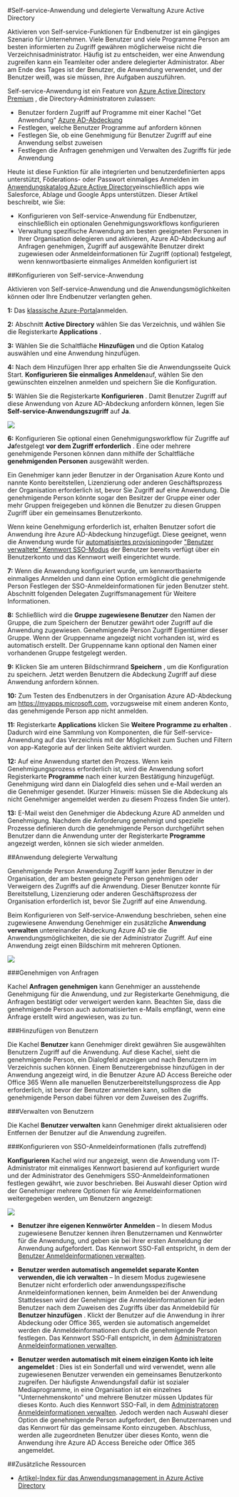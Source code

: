 <properties
    pageTitle="Self-service-Anwendung und delegierte Verwaltung Azure Active Directory | Microsoft Azure"
    description="Dieser Artikel beschreibt das Self-service-Anwendung und delegierte Verwaltung Azure Active Directory."
    services="active-directory"
    documentationCenter=""
    authors="asmalser-msft"
    manager="femila"
    editor=""/>

<tags
    ms.service="active-directory"
    ms.workload="identity"
    ms.tgt_pltfrm="na"
    ms.devlang="na"
    ms.topic="article"
    ms.date="02/09/2016"
    ms.author="asmalser"/>

#<a name="self-service-application-access-and-delegated-management-with-azure-active-directory"></a>Self-service-Anwendung und delegierte Verwaltung Azure Active Directory

Aktivieren von Self-service-Funktionen für Endbenutzer ist ein gängiges Szenario für Unternehmen. Viele Benutzer und viele Programme Person am besten informierten zu Zugriff gewähren möglicherweise nicht die Verzeichnisadministrator. Häufig ist zu entscheiden, wer eine Anwendung zugreifen kann ein Teamleiter oder andere delegierter Administrator. Aber am Ende des Tages ist der Benutzer, die Anwendung verwendet, und der Benutzer weiß, was sie müssen, ihre Aufgaben auszuführen.

Self-service-Anwendung ist ein Feature von [Azure Active Directory Premium](https://azure.microsoft.com/trial/get-started-active-directory/) , die Directory-Administratoren zulassen:

* Benutzer fordern Zugriff auf Programme mit einer Kachel "Get Anwendung" [Azure AD-Abdeckung](active-directory-appssoaccess-whatis.md#deploying-azure-ad-integrated-applications-to-users)
* Festlegen, welche Benutzer Programme auf anfordern können
* Festlegen Sie, ob eine Genehmigung für Benutzer Zugriff auf eine Anwendung selbst zuweisen
* Festlegen die Anfragen genehmigen und Verwalten des Zugriffs für jede Anwendung

Heute ist diese Funktion für alle integrierten und benutzerdefinierten apps unterstützt, Föderations- oder Passwort einmaliges Anmelden im [Anwendungskatalog Azure Active Directory](https://azure.microsoft.com/marketplace/active-directory/all/)einschließlich apps wie Salesforce, Ablage und Google Apps unterstützen.
Dieser Artikel beschreibt, wie Sie:

* Konfigurieren von Self-service-Anwendung für Endbenutzer, einschließlich ein optionalen Genehmigungsworkflows konfigurieren 
* Verwaltung spezifische Anwendung am besten geeigneten Personen in Ihrer Organisation delegieren und aktivieren, Azure AD-Abdeckung auf Anfragen genehmigen, Zugriff auf ausgewählte Benutzer direkt zugewiesen oder Anmeldeinformationen für Zugriff (optional) festgelegt, wenn kennwortbasierte einmaliges Anmelden konfiguriert ist


##<a name="configuring-self-service-application-access"></a>Konfigurieren von Self-service-Anwendung

Aktivieren von Self-service-Anwendung und die Anwendungsmöglichkeiten können oder Ihre Endbenutzer verlangten gehen.

**1:** Das [klassische Azure-Portal](https://manage.windowsazure.com/)anmelden.

**2:**  Abschnitt **Active Directory** wählen Sie das Verzeichnis, und wählen Sie die Registerkarte **Applications** . 

**3:** Wählen Sie die Schaltfläche **Hinzufügen** und die Option Katalog auswählen und eine Anwendung hinzufügen.

**4:** Nach dem Hinzufügen Ihrer app erhalten Sie die Anwendungsseite Quick Start. **Konfigurieren Sie einmaliges Anmelden**auf, wählen Sie den gewünschten einzelnen anmelden und speichern Sie die Konfiguration. 

**5:** Wählen Sie die Registerkarte **Konfigurieren** . Damit Benutzer Zugriff auf diese Anwendung von Azure AD-Abdeckung anfordern können, legen Sie **Self-service-Anwendungszugriff** auf **Ja**.

![][1]

**6:** Konfigurieren Sie optional einen Genehmigungsworkflow für Zugriffe auf **Ja**festgelegt **vor dem Zugriff erforderlich** . Eine oder mehrere genehmigende Personen können dann mithilfe der Schaltfläche **genehmigenden Personen** ausgewählt werden.

Ein Genehmiger kann jeder Benutzer in der Organisation Azure Konto und nannte Konto bereitstellen, Lizenzierung oder anderen Geschäftsprozess der Organisation erforderlich ist, bevor Sie Zugriff auf eine Anwendung. Die genehmigende Person könnte sogar den Besitzer der Gruppe einer oder mehr Gruppen freigegeben und können die Benutzer zu diesen Gruppen Zugriff über ein gemeinsames Benutzerkonto. 

Wenn keine Genehmigung erforderlich ist, erhalten Benutzer sofort die Anwendung ihre Azure AD-Abdeckung hinzugefügt. Diese geeignet, wenn die Anwendung wurde für [automatisiertes provisioning](active-directory-saas-app-provisioning.md)oder ["Benutzer verwaltete" Kennwort SSO-Modus](active-directory-appssoaccess-whatis.md#password-based-single-sign-on) der Benutzer bereits verfügt über ein Benutzerkonto und das Kennwort weiß eingerichtet wurde.

**7:** Wenn die Anwendung konfiguriert wurde, um kennwortbasierte einmaliges Anmelden und dann eine Option ermöglicht die genehmigende Person Festlegen der SSO-Anmeldeinformationen für jeden Benutzer steht. Abschnitt folgenden Delegaten Zugriffsmanagement für Weitere Informationen.

**8:** Schließlich wird die **Gruppe zugewiesene Benutzer** den Namen der Gruppe, die zum Speichern der Benutzer gewährt oder Zugriff auf die Anwendung zugewiesen. Genehmigende Person Zugriff Eigentümer dieser Gruppe. Wenn der Gruppenname angezeigt nicht vorhanden ist, wird es automatisch erstellt. Der Gruppenname kann optional den Namen einer vorhandenen Gruppe festgelegt werden.

**9:** Klicken Sie am unteren Bildschirmrand **Speichern** , um die Konfiguration zu speichern. Jetzt werden Benutzern die Abdeckung Zugriff auf diese Anwendung anfordern können.

**10:** Zum Testen des Endbenutzers in der Organisation Azure AD-Abdeckung am https://myapps.microsoft.com, vorzugsweise mit einem anderen Konto, das genehmigende Person app nicht anmelden. 

**11:** Registerkarte **Applications** klicken Sie **Weitere Programme zu erhalten** . Dadurch wird eine Sammlung von Komponenten, die für Self-service-Anwendung auf das Verzeichnis mit der Möglichkeit zum Suchen und Filtern von app-Kategorie auf der linken Seite aktiviert wurden. 

**12:** Auf eine Anwendung startet den Prozess. Wenn kein Genehmigungsprozess erforderlich ist, wird die Anwendung sofort Registerkarte **Programme** nach einer kurzen Bestätigung hinzugefügt. Genehmigung wird dann ein Dialogfeld dies sehen und e-Mail werden an die Genehmiger gesendet. (Kurzer Hinweis: müssen Sie die Abdeckung als nicht Genehmiger angemeldet werden zu diesem Prozess finden Sie unter).

**13:** E-Mail weist den Genehmiger die Abdeckung Azure AD anmelden und Genehmigung. Nachdem die Anforderung genehmigt und spezielle Prozesse definieren durch die genehmigende Person durchgeführt sehen Benutzer dann die Anwendung unter der Registerkarte **Programme** angezeigt werden, können sie sich wieder anmelden.

##<a name="delegated-application-access-management"></a>Anwendung delegierte Verwaltung

Genehmigende Person Anwendung Zugriff kann jeder Benutzer in der Organisation, der am besten geeignete Person genehmigen oder Verweigern des Zugriffs auf die Anwendung. Dieser Benutzer konnte für Bereitstellung, Lizenzierung oder anderen Geschäftsprozess der Organisation erforderlich ist, bevor Sie Zugriff auf eine Anwendung.
 
Beim Konfigurieren von Self-service-Anwendung beschrieben, sehen eine zugewiesene Anwendung Genehmiger ein zusätzliche **Anwendung verwalten** untereinander Abdeckung Azure AD sie die Anwendungsmöglichkeiten, die sie der Administrator Zugriff. Auf eine Anwendung zeigt einen Bildschirm mit mehreren Optionen.

![][2]

###<a name="approve-requests"></a>Genehmigen von Anfragen

Kachel **Anfragen genehmigen** kann Genehmiger an ausstehende Genehmigung für die Anwendung, und zur Registerkarte Genehmigung, die Anfragen bestätigt oder verweigert werden kann. Beachten Sie, dass die genehmigende Person auch automatisierten e-Mails empfängt, wenn eine Anfrage erstellt wird angewiesen, was zu tun.

###<a name="add-users"></a>Hinzufügen von Benutzern

Die Kachel **Benutzer** kann Genehmiger direkt gewähren Sie ausgewählten Benutzern Zugriff auf die Anwendung. Auf diese Kachel, sieht die genehmigende Person, ein Dialogfeld anzeigen und nach Benutzern im Verzeichnis suchen können. Einem Benutzerergebnisse hinzufügen in der Anwendung angezeigt wird, in die Benutzer Azure AD Access Bereiche oder Office 365 Wenn alle manuellen Benutzerbereitstellungsprozess die App erforderlich, ist bevor der Benutzer anmelden kann, sollten die genehmigende Person dabei führen vor dem Zuweisen des Zugriffs.  

###<a name="manage-users"></a>Verwalten von Benutzern

Die Kachel **Benutzer verwalten** kann Genehmiger direkt aktualisieren oder Entfernen der Benutzer auf die Anwendung zugreifen. 

###<a name="configure-password-sso-credentials-if-applicable"></a>Konfigurieren von SSO-Anmeldeinformationen (falls zutreffend)

**Konfigurieren** Kachel wird nur angezeigt, wenn die Anwendung vom IT-Administrator mit einmaliges Kennwort basierend auf konfiguriert wurde und der Administrator des Genehmigers SSO-Anmeldeinformationen festlegen gewährt, wie zuvor beschrieben. Bei Auswahl dieser Option wird der Genehmiger mehrere Optionen für wie Anmeldeinformationen weitergegeben werden, um Benutzern angezeigt:

![][3]

* **Benutzer ihre eigenen Kennwörter Anmelden** – In diesem Modus zugewiesene Benutzer kennen ihren Benutzernamen und Kennwörter für die Anwendung, und geben sie bei ihrer ersten Anmeldung der Anwendung aufgefordert. Das Kennwort SSO-Fall entspricht, in dem der [Benutzer Anmeldeinformationen verwalten](active-directory-appssoaccess-whatis.md#password-based-single-sign-on).

* **Benutzer werden automatisch angemeldet separate Konten verwenden, die ich verwalten** – In diesem Modus zugewiesene Benutzer nicht erforderlich oder anwendungsspezifische Anmeldeinformationen kennen, beim Anmelden bei der Anwendung Stattdessen wird der Genehmiger die Anmeldeinformationen für jeden Benutzer nach dem Zuweisen des Zugriffs über das Anmeldebild für **Benutzer hinzufügen** . Klickt der Benutzer auf die Anwendung in ihrer Abdeckung oder Office 365, werden sie automatisch angemeldet werden die Anmeldeinformationen durch die genehmigende Person festlegen. Das Kennwort SSO-Fall entspricht, in dem [Administratoren Anmeldeinformationen verwalten](active-directory-appssoaccess-whatis.md#password-based-single-sign-on).

* **Benutzer werden automatisch mit einem einzigen Konto ich leite angemeldet** : Dies ist ein Sonderfall und wird verwendet, wenn alle zugewiesenen Benutzer verwenden ein gemeinsames Benutzerkonto zugreifen. Der häufigste Anwendungsfall dafür ist sozialer Mediaprogramme, in eine Organisation ist ein einzelnes "Unternehmenskonto" und mehrere Benutzer müssen Updates für dieses Konto. Auch dies Kennwort SSO-Fall, in dem [Administratoren Anmeldeinformationen verwalten](active-directory-appssoaccess-whatis.md#password-based-single-sign-on). Jedoch werden nach Auswahl dieser Option die genehmigende Person aufgefordert, den Benutzernamen und das Kennwort für das gemeinsame Konto einzugeben. Abschluss, werden alle zugeordneten Benutzer über dieses Konto, wenn die Anwendung ihre Azure AD Access Bereiche oder Office 365 angemeldet.

##<a name="additional-resources"></a>Zusätzliche Ressourcen
- [Artikel-Index für das Anwendungsmanagement in Azure Active Directory](active-directory-apps-index.md)

<!--Image references-->
[1]: ./media/active-directory-self-service-application-access/ssaa_admin.PNG
[2]: ./media/active-directory-self-service-application-access/ssaa_ap_manage_app.PNG
[3]: ./media/active-directory-self-service-application-access/ssaa_ap_manage_app_config.PNG
